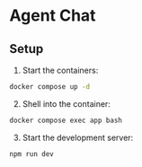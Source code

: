 # Agent Chat

## Setup

1. Start the containers:
```bash
docker compose up -d
```

2. Shell into the container:
```bash
docker compose exec app bash
```

3. Start the development server:
```bash
npm run dev
```
